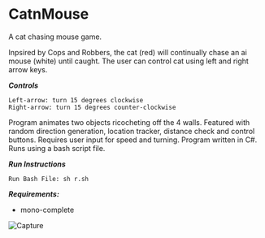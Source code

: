# CatnMouse
A cat chasing mouse game. 

Inpsired by Cops and Robbers, the cat (red) will continually chase an ai mouse (white) until caught. The user can control cat using left and right arrow keys.

***Controls***
```
Left-arrow: turn 15 degrees clockwise
Right-arrow: turn 15 degrees counter-clockwise
```

Program animates two objects ricocheting off the 4 walls. Featured with random direction generation, location tracker, distance check and control buttons. Requires user input for speed and turning. Program written in C#. Runs using a bash script file.

***Run Instructions***
```
Run Bash File: sh r.sh
```

***Requirements:***
- mono-complete

![Capture](https://user-images.githubusercontent.com/78053016/204056424-20b96435-0809-46ff-8cc0-96d984e6b71a.PNG)




